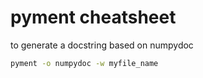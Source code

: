 # pyment cheatsheet

to generate a docstring based on numpydoc 

```sh
pyment -o numpydoc -w myfile_name
```
